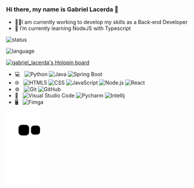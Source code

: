 
### Hi there, my name is Gabriel Lacerda 👋

- 🧑‍💻I am currently working to develop my skills as a Back-end Developer
- 🧠 I’m currently learning NodeJS with Typescript
  
![status](https://github-readme-stats.vercel.app/api?username=GabrielLacerda00&show_icons=true&count_private=true&hide_border=true&title_color=00bfbf&icon_color=00bfbf&text_color=c9d1d9&bg_color=0d1117)

![language](https://github-readme-stats.vercel.app/api/top-langs/?username=GabrielLacerda00&layout=compact&hide_border=true&title_color=00bfbf&text_color=00bfbf&bg_color=0d1117)

[![gabriel_lacerda's Holopin board](https://holopin.io/api/user/board?user=gabriel_lacerda)](https://www.holopin.io/gabriel_lacerda)

- 💻 &nbsp;
  ![Python](https://img.shields.io/badge/-Python-333333?style=flat&logo=python)
  ![Java](https://img.shields.io/badge/-Java-333333?style=flat&logo=Java&logoColor=007396)
  ![Spring Boot](https://img.shields.io/badge/-Spring%20Boot-333333?style=flat&logo=Spring%20Boot&logoColor=6DB33F)
- 🌐 &nbsp;
  ![HTML5](https://img.shields.io/badge/-HTML5-333333?style=flat&logo=HTML5)
  ![CSS](https://img.shields.io/badge/-CSS-333333?style=flat&logo=CSS3&logoColor=1572B6)
  ![JavaScript](https://img.shields.io/badge/-JavaScript-333333?style=flat&logo=javascript)
  ![Node.js](https://img.shields.io/badge/-Node.js-333333?style=flat&logo=node.js)
  ![React](https://img.shields.io/badge/-React-333333?style=flat&logo=react)
- ⚙️ &nbsp;
  ![Git](https://img.shields.io/badge/-Git-333333?style=flat&logo=git)
  ![GitHub](https://img.shields.io/badge/-GitHub-333333?style=flat&logo=github)
- 🔧 &nbsp;
  ![Visual Studio Code](https://img.shields.io/badge/-Visual%20Studio%20Code-333333?style=flat&logo=visual-studio-code&logoColor=007ACC)
  ![Pycharm](https://img.shields.io/badge/-Pycharm-333333?style=flat&logo=pycharm&logoColor=ffffff)
  ![Intellij](https://img.shields.io/badge/-Intellij-333333?style=flat&logo=Intellij%20idea&logoColor=007acc)
- 🖥 &nbsp;
  ![Fimga](https://img.shields.io/badge/-Figma-333333?style=flat&logo=figma)


![Snake animation](https://github.com/GabrielLacerda00/GabrielLacerda00/blob/output/github-contribution-grid-snake.svg)
